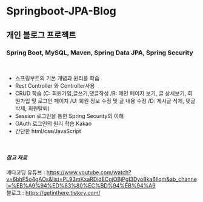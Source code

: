 # Springboot-JPA-Blog

## 개인 블로그 프로젝트

### Spring Boot, MySQL, Maven, Spring Data JPA, Spring Security
<br>

- 스프링부트의 기본 개념과 원리를 학습
- Rest Controller 와 Controller사용
- CRUD 학습 (C: 회원가입,글쓰기,댓글작성 /R: 메인 페이지 보기, 글 상세보기, 회원가입 및 로그인 페이지 /U: 회원 정보 수정 및 글 내용 수정 /D: 게시글 삭제, 댓글 삭제, 회원탈퇴)
- Session 로그인을 통한 Spring Security의 이해
- OAuth 로그인의 원리 학습 Kakao
- 간단한 html/css/JavaScript
<br>

#### *참고 자료*
메타코딩 유튜브 : https://www.youtube.com/watch?v=6bhF5o4gAOs&list=PL93mKxaRDidECgjOBjPgI3Dyo8ka6Ilqm&ab_channel=%EB%A9%94%ED%83%80%EC%BD%94%EB%94%A9
<br>
블로그 : https://getinthere.tistory.com/
